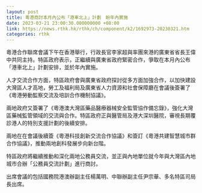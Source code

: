 ```yaml
---
layout: post
title: 粵港商討本月內公布「港車北上」計劃　盼年內實施
date: 2023-03-21 23:00:30.000000000 +08:00
link: https://news.rthk.hk/rthk/ch/component/k2/1692973-20230321.htm
categories: rthk
---
```


粵港合作聯席會議下午在香港舉行，行政長官李家超與率團來港的廣東省省長王偉中共同主持。特區政府表示，正繼續與廣東省政府緊密合作，爭取在本月內公布「港車北上」計劃安排，並於年內實施。

人才交流合作方面，特區政府會與廣東省政府探討從多方面加強合作，以加快建設大灣區人才高地，勞工及福利局及廣東省人力資源和社會保障廳在會議後簽署了《粵港勞動監察交流及培訓合作機制協議》。

兩地政府又簽署了《粵港澳大灣區藥品醫療器械安全監管協作備忘錄》，強化大灣區藥械監管領域的交流與合作。特區政府正與醫管局及港大深圳醫院，審視長期覆診港人的特別支援計劃的後續安排。

兩地在在會議後續簽《粵港科技創新交流合作協議》和簽訂《粵港共建智慧城市群合作協議》，推動兩地創科發展步向新台階。

特區政府將繼續推動和深化兩地公務員交流，並正與內地單位就今年與大灣區內地城市合辦「公務員交流計劃」進行商討。

出席會議的包括國務院港澳辦副主任楊萬明、中聯辦副主任尹宗華、多名特區司局長出席。
